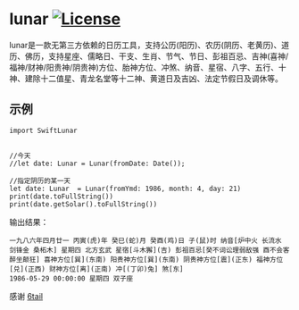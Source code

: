 # lunar [![License](https://img.shields.io/badge/license-MIT-4EB1BA.svg?style=flat-square)](https://github.com/bestheme/lunar-swift/blob/main/LICENSE)


lunar是一款无第三方依赖的日历工具，支持公历(阳历)、农历(阴历、老黄历)、道历、佛历，支持星座、儒略日、干支、生肖、节气、节日、彭祖百忌、吉神(喜神/福神/财神/阳贵神/阴贵神)方位、胎神方位、冲煞、纳音、星宿、八字、五行、十神、建除十二值星、青龙名堂等十二神、黄道日及吉凶、法定节假日及调休等。

<!-- [English](https://github.com/6tail/lunar-flutter/blob/master/README_EN.md) -->

## 示例

    import SwiftLunar


    //今天
    //let date: Lunar = Lunar(fromDate: Date());

    //指定阴历的某一天
    let date: Lunar  = Lunar(fromYmd: 1986, month: 4, day: 21)
    print(date.toFullString())
    print(date.getSolar().toFullString())


输出结果：

    一九八六年四月廿一 丙寅(虎)年 癸巳(蛇)月 癸酉(鸡)日 子(鼠)时 纳音[炉中火 长流水 剑锋金 桑柘木] 星期四 北方玄武 星宿[斗木獬](吉) 彭祖百忌[癸不词讼理弱敌强 酉不会客醉坐颠狂] 喜神方位[巽](东南) 阳贵神方位[巽](东南) 阴贵神方位[震](正东) 福神方位[兑](正西) 财神方位[离](正南) 冲[(丁卯)兔] 煞[东]
    1986-05-29 00:00:00 星期四 双子座


感谢 [6tail](https://github.com/6tail)

<!-- ## 文档 -->

<!-- 请移步至参考 [http://6tail.cn/calendar/api.html](http://6tail.cn/calendar/api.html "http://6tail.cn/calendar/api.html") -->
